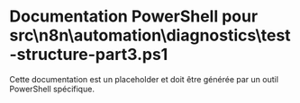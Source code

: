 # Documentation PowerShell pour src\n8n\automation\diagnostics\test-structure-part3.ps1

Cette documentation est un placeholder et doit être générée par un outil PowerShell spécifique.
